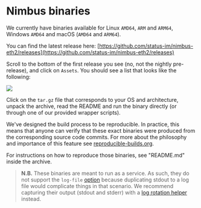 # Nimbus binaries

We currently have binaries available for Linux `AMD64`, `ARM` and `ARM64`, Windows `AMD64` and macOS (`AMD64` and `ARM64`).

You can find the latest release here: [https://github.com/status-im/nimbus-eth2/releases](https://github.com/status-im/nimbus-eth2/releases)

Scroll to the bottom of the first release you see (no, not the nightly pre-release), and click on `Assets`. You should see a list that looks like the following:

![](https://i.imgur.com/6wuvM2d.png)

Click on the `tar.gz` file that corresponds to your OS and architecture, unpack the archive, read the README and run the binary directly (or through one of our provided wrapper scripts).

We've designed the build process to be reproducible. In practice, this means that anyone can verify that these exact binaries were produced from the corresponding source code commits. For more about the philosophy and importance of this feature see [reproducible-builds.org](https://reproducible-builds.org/).

For instructions on how to reproduce those binaries, see "README.md" inside the archive.

> **N.B.** These binaries are meant to run as a service. As such, they do not
support the `log-file` [option](./options.md) because duplicating stdout to a
log file would complicate things in that scenario. We recommend capturing
their output (stdout and stderr) with a [log rotation
helper](./log-rotate.md) instead.

